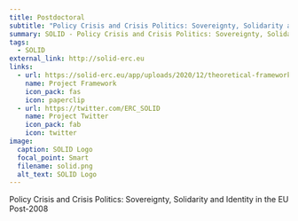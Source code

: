 ```yaml
---
title: Postdoctoral
subtitle: "Policy Crisis and Crisis Politics: Sovereignty, Solidarity and Identity in the EU Post-2008"
summary: SOLID - Policy Crisis and Crisis Politics: Sovereignty, Solidarity and Identity in the EU Post-2008
tags:
  - SOLID
external_link: http://solid-erc.eu
links:
  - url: https://solid-erc.eu/app/uploads/2020/12/theoretical-framework_april2021.pdf
    name: Project Framework
    icon_pack: fas
    icon: paperclip
  - url: https://twitter.com/ERC_SOLID
    name: Project Twitter
    icon_pack: fab
    icon: twitter
image:
  caption: SOLID Logo
  focal_point: Smart
  filename: solid.png
  alt_text: SOLID Logo
---
```

Policy Crisis and Crisis Politics: Sovereignty, Solidarity and Identity in the EU Post-2008
